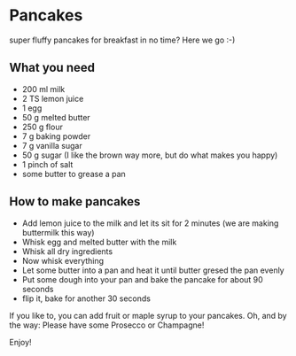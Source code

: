 # Pancakes

super fluffy pancakes for breakfast in no time? Here we go :-) 

## What you need

* 200 ml milk
* 2 TS lemon juice
* 1 egg
* 50 g melted butter
* 250 g flour
* 7 g baking powder
* 7 g vanilla sugar
* 50 g sugar (I like the brown way more, but do what makes you happy)
* 1 pinch of salt
* some butter to grease a pan

## How to make pancakes

* Add lemon juice to the milk and let its sit for 2 minutes (we are making buttermilk this way)
* Whisk egg and melted butter with the milk
* Whisk all dry ingredients
* Now whisk everything
* Let some butter into a pan and heat it until butter gresed the pan evenly
* Put some dough into your pan and bake the pancake for about 90 seconds
* flip it, bake for another 30 seconds 

If you like to, you can add fruit or maple syrup to your pancakes. 
Oh, and by the way: Please have some Prosecco or Champagne! 

Enjoy! 
